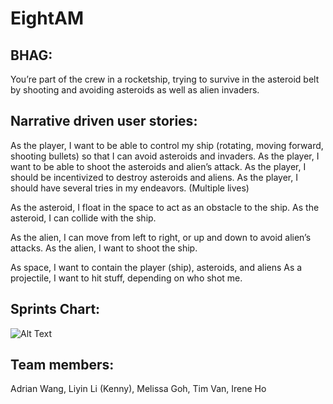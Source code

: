 # EightAM

## BHAG:
You’re part of the crew in a rocketship, trying to survive in the asteroid belt by shooting and avoiding asteroids as well as alien invaders.

## Narrative driven user stories:
As the player, I want to be able to control my ship (rotating, moving forward, shooting bullets) so that I can avoid asteroids and invaders.
As the player, I want to be able to shoot the asteroids and alien’s attack.
As the player, I should be incentivized to destroy asteroids and aliens.
As the player, I should have several tries in my endeavors. (Multiple lives)

As the asteroid, I float in the space to act as an obstacle to the ship.
As the asteroid, I can collide with the ship.

As the alien, I can move from left to right, or up and down to avoid alien’s attacks.
As the alien, I want to shoot the ship.

As space, I want to contain the player (ship), asteroids, and aliens
As a projectile, I want to hit stuff, depending on who shot me.

## Sprints Chart:
![Alt Text]()

## Team members:
Adrian Wang, Liyin Li (Kenny), Melissa Goh, Tim Van, Irene Ho

